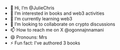 - 👋 Hi, I’m @JulieChris
- 👀 I’m interested in books and web3 activities
- 🌱 I’m currently learning web3
- 💞️ I’m looking to collaborate on crypto discussions
- 📫 How to reach me on X @ogonnajnnamani
- 😄 Pronouns: Mrs
- ⚡ Fun fact: I've authored 3 books

<!---
JulieChris/JulieChris is a ✨ special ✨ repository because its `README.md` (this file) appears on your GitHub profile.
You can click the Preview link to take a look at your changes.
--->
